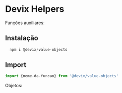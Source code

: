 # Devix Helpers

Funções auxiliares:

## Instalação

```js
  npm i @devix/value-objects
```

## Import

```js
import {nome-da-funcao} from '@devix/value-objects'
```

Objetos:

```ts

```
